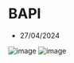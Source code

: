 # BAPI 
  - 27/04/2024

![image](https://github.com/bhuvabhavik/MY-ABAP-CHEATSHEET/assets/49744703/1235c6b0-9d82-4593-99d0-fc6814ba41f4)
![image](https://github.com/bhuvabhavik/MY-ABAP-CHEATSHEET/assets/49744703/a43a58b8-ea83-4fdb-acef-923ec81d5e09)

    
